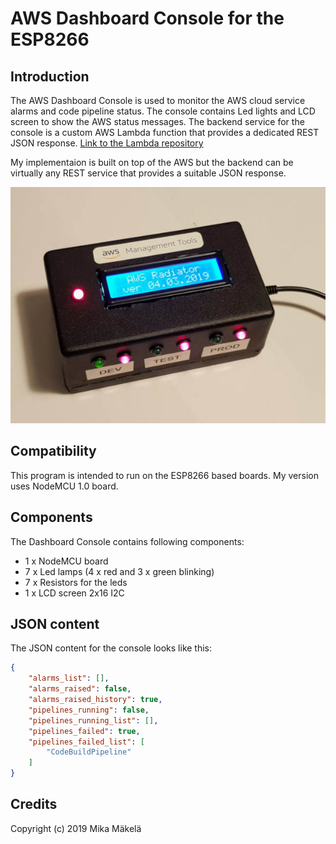 # AWS Dashboard Console for the ESP8266
## Introduction
The AWS Dashboard Console is used to monitor the AWS cloud service alarms and code pipeline status. The console contains Led lights and LCD screen to show the AWS status messages. The backend service for the console is a custom AWS Lambda function that provides a dedicated REST JSON response. [Link to the Lambda repository](https://github.com/m1kma/radiator-console-backend)

My implementaion is built on top of the AWS but the backend can be virtually any REST service that provides a suitable JSON response.

![alt text](img/aws-radiator-console.jpg)

## Compatibility
This program is intended to run on the ESP8266 based boards. My version uses NodeMCU 1.0 board.

## Components
The Dashboard Console contains following components:
* 1 x NodeMCU board
* 7 x Led lamps (4 x red and 3 x green blinking)
* 7 x Resistors for the leds
* 1 x LCD screen 2x16 I2C

## JSON content
The JSON content for the console looks like this:

```json
{
    "alarms_list": [],
    "alarms_raised": false,
    "alarms_raised_history": true,
    "pipelines_running": false,
    "pipelines_running_list": [],
    "pipelines_failed": true,
    "pipelines_failed_list": [
        "CodeBuildPipeline"
    ]
}
```

## Credits
Copyright (c) 2019 Mika Mäkelä


